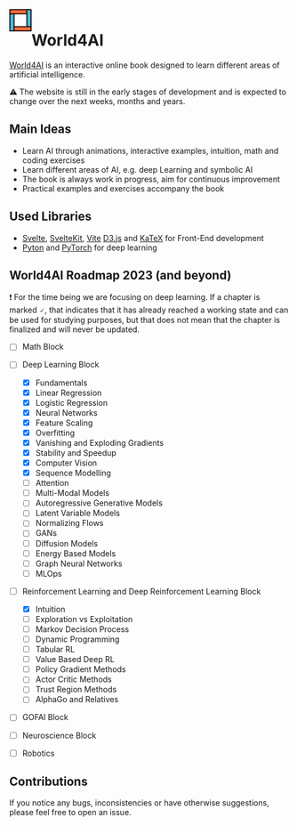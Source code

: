 <img src='logo.svg' align="left" width="40px" margin="20px">

# World4AI

[World4AI](https://world4ai.org) is an interactive online book designed to learn different areas of artificial intelligence.

⚠️ The website is still in the early stages of development and is expected to change over the next weeks, months and years.

## Main Ideas

- Learn AI through animations, interactive examples, intuition, math and coding exercises
- Learn different areas of AI, e.g. deep Learning and symbolic AI
- The book is always work in progress, aim for continuous improvement
- Practical examples and exercises accompany the book

## Used Libraries

- [Svelte](https://svelte.dev/), [SvelteKit](https://kit.svelte.dev/), [Vite](https://vitejs.dev/) [D3.js](https://d3js.org/) and [KaTeX](https://katex.org/) for Front-End development
- [Pyton](https://www.python.org/) and [PyTorch](https://pytorch.org/) for deep learning

## World4AI Roadmap 2023 (and beyond)

❗ For the time being we are focusing on deep learning.
If a chapter is marked 🗸, that indicates that it has already reached a working state and can be used for studying purposes, but that does not mean that the chapter is finalized and will never be updated.

- [ ] Math Block

- [ ] Deep Learning Block

  - [x] Fundamentals
  - [x] Linear Regression
  - [x] Logistic Regression
  - [x] Neural Networks
  - [x] Feature Scaling
  - [x] Overfitting
  - [x] Vanishing and Exploding Gradients
  - [x] Stability and Speedup
  - [x] Computer Vision
  - [x] Sequence Modelling
  - [ ] Attention
  - [ ] Multi-Modal Models
  - [ ] Autoregressive Generative Models
  - [ ] Latent Variable Models
  - [ ] Normalizing Flows
  - [ ] GANs
  - [ ] Diffusion Models
  - [ ] Energy Based Models
  - [ ] Graph Neural Networks
  - [ ] MLOps

- [ ] Reinforcement Learning and Deep Reinforcement Learning Block

  - [x] Intuition
  - [ ] Exploration vs Exploitation
  - [ ] Markov Decision Process
  - [ ] Dynamic Programming
  - [ ] Tabular RL
  - [ ] Value Based Deep RL
  - [ ] Policy Gradient Methods
  - [ ] Actor Critic Methods
  - [ ] Trust Region Methods
  - [ ] AlphaGo and Relatives

- [ ] GOFAI Block

- [ ] Neuroscience Block

- [ ] Robotics

## Contributions

If you notice any bugs, inconsistencies or have otherwise suggestions, please feel free to open an issue.
